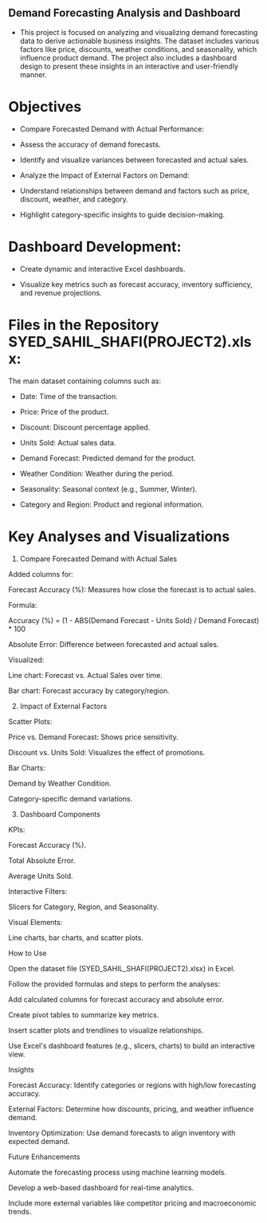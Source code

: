 ## Demand Forecasting Analysis and Dashboard

- This project is focused on analyzing and visualizing demand forecasting data to derive actionable business insights. 
The dataset includes various factors like price, discounts, weather conditions, and seasonality, which influence product demand.
The project also includes a dashboard design to present these insights in an interactive and user-friendly manner.

# Objectives

- Compare Forecasted Demand with Actual Performance:

- Assess the accuracy of demand forecasts.

- Identify and visualize variances between forecasted and actual sales.

- Analyze the Impact of External Factors on Demand:

- Understand relationships between demand and factors such as price, discount, weather, and category.

- Highlight category-specific insights to guide decision-making.

# Dashboard Development:

- Create dynamic and interactive Excel dashboards.

- Visualize key metrics such as forecast accuracy, inventory sufficiency, and revenue projections.

# Files in the Repository SYED_SAHIL_SHAFI(PROJECT2).xlsx:

The main dataset containing columns such as:

- Date: Time of the transaction.

- Price: Price of the product.

- Discount: Discount percentage applied.

- Units Sold: Actual sales data.

- Demand Forecast: Predicted demand for the product.

- Weather Condition: Weather during the period.

- Seasonality: Seasonal context (e.g., Summer, Winter).

- Category and Region: Product and regional information.

# Key Analyses and Visualizations

1. Compare Forecasted Demand with Actual Sales

Added columns for:

Forecast Accuracy (%): Measures how close the forecast is to actual sales.

Formula:

Accuracy (%) = (1 - ABS(Demand Forecast - Units Sold) / Demand Forecast) * 100

Absolute Error: Difference between forecasted and actual sales.

Visualized:

Line chart: Forecast vs. Actual Sales over time.

Bar chart: Forecast accuracy by category/region.

2. Impact of External Factors

Scatter Plots:

Price vs. Demand Forecast: Shows price sensitivity.

Discount vs. Units Sold: Visualizes the effect of promotions.

Bar Charts:

Demand by Weather Condition.

Category-specific demand variations.

3. Dashboard Components

KPIs:

Forecast Accuracy (%).

Total Absolute Error.

Average Units Sold.

Interactive Filters:

Slicers for Category, Region, and Seasonality.

Visual Elements:

Line charts, bar charts, and scatter plots.

How to Use

Open the dataset file (SYED_SAHIL_SHAFI(PROJECT2).xlsx) in Excel.

Follow the provided formulas and steps to perform the analyses:

Add calculated columns for forecast accuracy and absolute error.

Create pivot tables to summarize key metrics.

Insert scatter plots and trendlines to visualize relationships.

Use Excel's dashboard features (e.g., slicers, charts) to build an interactive view.

Insights

Forecast Accuracy: Identify categories or regions with high/low forecasting accuracy.

External Factors: Determine how discounts, pricing, and weather influence demand.

Inventory Optimization: Use demand forecasts to align inventory with expected demand.

Future Enhancements

Automate the forecasting process using machine learning models.

Develop a web-based dashboard for real-time analytics.

Include more external variables like competitor pricing and macroeconomic trends.

